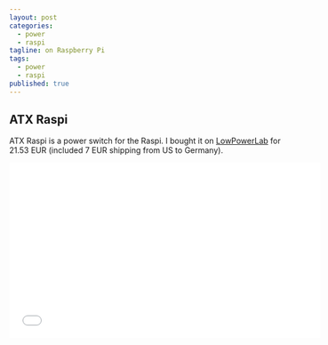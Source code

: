 ```yaml
---
layout: post
categories: 
  - power
  - raspi
tagline: on Raspberry Pi
tags: 
  - power
  - raspi
published: true
---
```


## ATX Raspi
ATX Raspi is a power switch for the Raspi. I bought it on [LowPowerLab](http://lowpowerlab.com/atxraspi/) for 21.53 EUR (included 7 EUR shipping from US to Germany).
<iframe width="560" height="315"  src="//www.youtube.com/embed/XK-dLdLQdIE" frameborder="0"></iframe>
